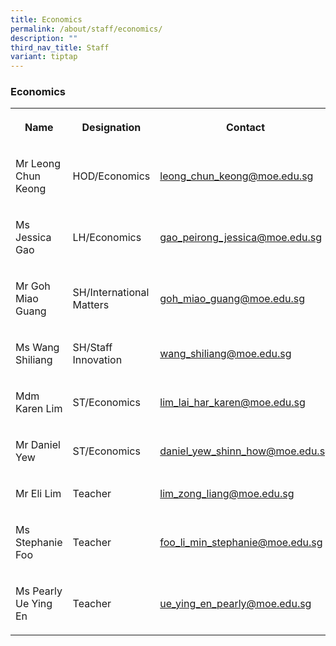 ```yaml
---
title: Economics
permalink: /about/staff/economics/
description: ""
third_nav_title: Staff
variant: tiptap
---
```

<h3>Economics</h3><table><tbody><tr><th rowspan="1" colspan="1"><p>Name</p></th><th rowspan="1" colspan="1"><p>Designation</p></th><th rowspan="1" colspan="1"><p>Contact</p></th></tr><tr><td rowspan="1" colspan="1"><p>Mr Leong Chun Keong</p></td><td rowspan="1" colspan="1"><p>HOD/Economics</p></td><td rowspan="1" colspan="1"><p><a href="leong_chun_keong@moe.edu.sg" rel="noopener noreferrer nofollow" target="_blank">leong_chun_keong@moe.edu.sg</a></p></td></tr><tr><td rowspan="1" colspan="1"><p>Ms Jessica Gao</p></td><td rowspan="1" colspan="1"><p>LH/Economics</p></td><td rowspan="1" colspan="1"><p><a href="gao_peirong_jessica@moe.edu.sg" rel="noopener noreferrer nofollow" target="_blank">gao_peirong_jessica@moe.edu.sg</a></p></td></tr><tr><td rowspan="1" colspan="1"><p>Mr Goh Miao Guang</p></td><td rowspan="1" colspan="1"><p>SH/International Matters</p></td><td rowspan="1" colspan="1"><p><a href="goh_miao_guang@moe.edu.sg" rel="noopener noreferrer nofollow" target="_blank">goh_miao_guang@moe.edu.sg</a></p></td></tr><tr><td rowspan="1" colspan="1"><p>Ms Wang Shiliang</p></td><td rowspan="1" colspan="1"><p>SH/Staff Innovation</p></td><td rowspan="1" colspan="1"><p><a href="wang_shiliang@moe.edu.sg" rel="noopener noreferrer nofollow" target="_blank">wang_shiliang@moe.edu.sg</a></p></td></tr><tr><td rowspan="1" colspan="1"><p>Mdm Karen Lim</p></td><td rowspan="1" colspan="1"><p>ST/Economics</p></td><td rowspan="1" colspan="1"><p><a href="lim_lai_har_karen@moe.edu.sg" rel="noopener noreferrer nofollow" target="_blank">lim_lai_har_karen@moe.edu.sg</a></p></td></tr><tr><td rowspan="1" colspan="1"><p>Mr Daniel Yew</p></td><td rowspan="1" colspan="1"><p>ST/Economics</p></td><td rowspan="1" colspan="1"><p><a href="daniel_yew_shinn_how@moe.edu.sg" rel="noopener noreferrer nofollow" target="_blank">daniel_yew_shinn_how@moe.edu.sg</a></p></td></tr><tr><td rowspan="1" colspan="1"><p>Mr Eli Lim</p></td><td rowspan="1" colspan="1"><p>Teacher</p></td><td rowspan="1" colspan="1"><p><a href="lim_zong_liang@moe.edu.sg" rel="noopener noreferrer nofollow" target="_blank">lim_zong_liang@moe.edu.sg</a></p></td></tr><tr><td rowspan="1" colspan="1"><p>Ms Stephanie Foo</p></td><td rowspan="1" colspan="1"><p>Teacher</p></td><td rowspan="1" colspan="1"><p><a href="foo_li_min_stephanie@moe.edu.sg" rel="noopener noreferrer nofollow" target="_blank">foo_li_min_stephanie@moe.edu.sg</a></p></td></tr><tr><td rowspan="1" colspan="1"><p>Ms Pearly Ue Ying En</p></td><td rowspan="1" colspan="1"><p>Teacher</p></td><td rowspan="1" colspan="1"><p><a href="ue_ying_en_pearly@moe.edu.sg" rel="noopener noreferrer nofollow" target="_blank">ue_ying_en_pearly@moe.edu.sg</a></p></td></tr></tbody></table><p></p>